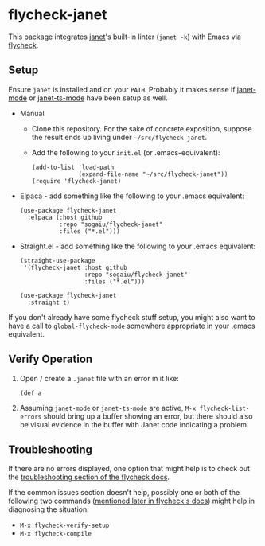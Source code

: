# flycheck-janet

This package integrates [janet](https://janet-lang.org)'s built-in
linter (`janet -k`) with Emacs via
[flycheck](https://www.flycheck.org).

## Setup

Ensure `janet` is installed and on your `PATH`.  Probably it makes
sense if [janet-mode](https://github.com/ALSchwalm/janet-mode/) or
[janet-ts-mode](https://github.com/sogaiu/janet-ts-mode) have been
setup as well.

* Manual

  * Clone this repository.  For the sake of concrete exposition,
    suppose the result ends up living under `~/src/flycheck-janet`.

  * Add the following to your `init.el` (or .emacs-equivalent):

      ```emacs-lisp
      (add-to-list 'load-path
                   (expand-file-name "~/src/flycheck-janet"))
      (require 'flycheck-janet)
      ```

* Elpaca - add something like the following to your .emacs equivalent:


    ```emacs-lisp
    (use-package flycheck-janet
      :elpaca (:host github
               :repo "sogaiu/flycheck-janet"
               :files ("*.el")))
    ```

* Straight.el - add something like the following to your .emacs
  equivalent:

    ```emacs-lisp
    (straight-use-package
     '(flycheck-janet :host github
                      :repo "sogaiu/flycheck-janet"
                      :files ("*.el")))

    (use-package flycheck-janet
      :straight t)
    ```

If you don't already have some flycheck stuff setup, you might also
want to have a call to `global-flycheck-mode` somewhere appropriate in
your .emacs equivalent.

## Verify Operation

1. Open / create a `.janet` file with an error in it like:

    ```janet
    (def a
    ```

2. Assuming `janet-mode` or `janet-ts-mode` are active, `M-x
   flycheck-list-errors` should bring up a buffer showing an error,
   but there should also be visual evidence in the buffer with
   Janet code indicating a problem.

## Troubleshooting

If there are no errors displayed, one option that might help is to
check out the [troubleshooting section of the flycheck
docs](https://www.flycheck.org/en/latest/user/troubleshooting.html).

If the common issues section doesn't help, possibly one or both of the
following two commands ([mentioned later in flycheck's
docs](https://www.flycheck.org/en/latest/user/troubleshooting.html#verify-your-setup))
might help in diagnosing the situation:

* `M-x flycheck-verify-setup`
* `M-x flycheck-compile`

